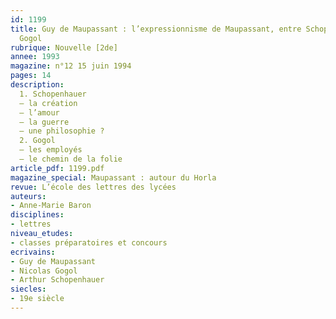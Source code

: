 ```yaml
---
id: 1199
title: Guy de Maupassant : l’expressionnisme de Maupassant, entre Schopenhauer et
  Gogol
rubrique: Nouvelle [2de]
annee: 1993
magazine: n°12 15 juin 1994
pages: 14
description: 
  1. Schopenhauer
  – la création
  – l’amour
  – la guerre
  – une philosophie ?
  2. Gogol
  – les employés
  – le chemin de la folie
article_pdf: 1199.pdf
magazine_special: Maupassant : autour du Horla 
revue: L’école des lettres des lycées
auteurs:
- Anne-Marie Baron
disciplines:
- lettres
niveau_etudes:
- classes préparatoires et concours
ecrivains:
- Guy de Maupassant
- Nicolas Gogol
- Arthur Schopenhauer
siecles:
- 19e siècle
---
```

